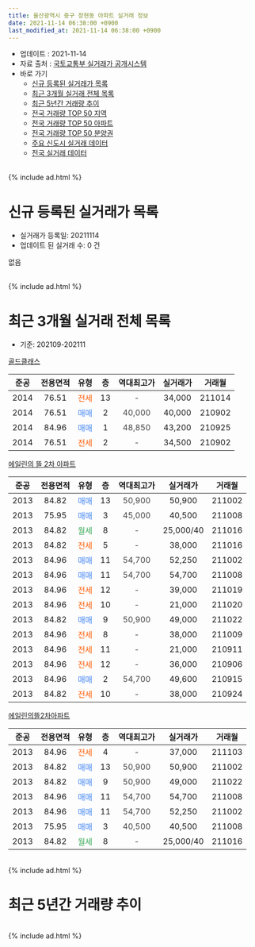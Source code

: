 ```yaml
---
title: 울산광역시 중구 장현동 아파트 실거래 정보
date: 2021-11-14 06:38:00 +0900
last_modified_at: 2021-11-14 06:38:00 +0900
---
```


* 업데이트 : 2021-11-14
* 자료 출처 : [국토교통부 실거래가 공개시스템](http://rt.molit.go.kr)
* 바로 가기
    * [신규 등록된 실거래가 목록](#신규-등록된-실거래가-목록)
    * [최근 3개월 실거래 전체 목록](#최근-3개월-실거래-전체-목록)
    * [최근 5년간 거래량 추이](#최근-5년간-거래량-추이)
    * [전국 거래량 TOP 50 지역](https://inasie.github.io/apt-trade-info/최근-3개월-전국에서-가장-거래가-많이-발생한-지역)
    * [전국 거래량 TOP 50 아파트](https://inasie.github.io/apt-trade-info/최근-3개월-전국에서-가장-거래가-많이-발생한-아파트)
    * [전국 거래량 TOP 50 분양권](https://inasie.github.io/apt-trade-info/최근-3개월-전국에서-가장-거래가-많이-발생한-분양권)
    * [주요 신도시 실거래 데이터](https://inasie.github.io/apt-trade-info/주요-신도시)
    * [전국 실거래 데이터](https://inasie.github.io/apt-trade-info/전국)
<br>
{% include ad.html %}
<br>

# 신규 등록된 실거래가 목록
* 실거래가 등록일: 20211114
* 업데이트 된 실거래 수: 0 건

없음

<br>
{% include ad.html %}
<br>

# 최근 3개월 실거래 전체 목록
* 기준: 202109-202111


[골드클래스](https://search.naver.com/search.naver?query=%EC%9A%B8%EC%82%B0%EA%B4%91%EC%97%AD%EC%8B%9C+%EC%A4%91%EA%B5%AC+%EC%9E%A5%ED%98%84%EB%8F%99+%EA%B3%A8%EB%93%9C%ED%81%B4%EB%9E%98%EC%8A%A4)

|준공|전용면적|유형|층|역대최고가|실거래가|거래월|
|:---:|:---:|:---:|:---:|:---:|:---:|:---:|
|2014|76.51|<span style="color:#ff5a00">전세</span>|13|<span style="color:#444444">-</span>|34,000|211014|
|2014|76.51|<span style="color:#4285f3">매매</span>|2|<span style="color:#444444">40,000</span>|40,000|210902|
|2014|84.96|<span style="color:#4285f3">매매</span>|1|<span style="color:#444444">48,850</span>|43,200|210925|
|2014|76.51|<span style="color:#ff5a00">전세</span>|2|<span style="color:#444444">-</span>|34,500|210902|

[에일린의 뜰 2차 아파트](https://search.naver.com/search.naver?query=%EC%9A%B8%EC%82%B0%EA%B4%91%EC%97%AD%EC%8B%9C+%EC%A4%91%EA%B5%AC+%EC%9E%A5%ED%98%84%EB%8F%99+%EC%97%90%EC%9D%BC%EB%A6%B0%EC%9D%98+%EB%9C%B0+2%EC%B0%A8+%EC%95%84%ED%8C%8C%ED%8A%B8)

|준공|전용면적|유형|층|역대최고가|실거래가|거래월|
|:---:|:---:|:---:|:---:|:---:|:---:|:---:|
|2013|84.82|<span style="color:#4285f3">매매</span>|13|<span style="color:#444444">50,900</span>|50,900|211002|
|2013|75.95|<span style="color:#4285f3">매매</span>|3|<span style="color:#444444">45,000</span>|40,500|211008|
|2013|84.82|<span style="color:#34a853">월세</span>|8|<span style="color:#444444">-</span>|25,000/40|211016|
|2013|84.82|<span style="color:#ff5a00">전세</span>|5|<span style="color:#444444">-</span>|38,000|211016|
|2013|84.96|<span style="color:#4285f3">매매</span>|11|<span style="color:#444444">54,700</span>|52,250|211002|
|2013|84.96|<span style="color:#4285f3">매매</span>|11|<span style="color:#444444">54,700</span>|54,700|211008|
|2013|84.96|<span style="color:#ff5a00">전세</span>|12|<span style="color:#444444">-</span>|39,000|211019|
|2013|84.96|<span style="color:#ff5a00">전세</span>|10|<span style="color:#444444">-</span>|21,000|211020|
|2013|84.82|<span style="color:#4285f3">매매</span>|9|<span style="color:#444444">50,900</span>|49,000|211022|
|2013|84.96|<span style="color:#ff5a00">전세</span>|8|<span style="color:#444444">-</span>|38,000|211009|
|2013|84.96|<span style="color:#ff5a00">전세</span>|11|<span style="color:#444444">-</span>|21,000|210911|
|2013|84.96|<span style="color:#ff5a00">전세</span>|12|<span style="color:#444444">-</span>|36,000|210906|
|2013|84.96|<span style="color:#4285f3">매매</span>|2|<span style="color:#444444">54,700</span>|49,600|210915|
|2013|84.82|<span style="color:#ff5a00">전세</span>|10|<span style="color:#444444">-</span>|38,000|210924|

[에일린의뜰2차아파트](https://search.naver.com/search.naver?query=%EC%9A%B8%EC%82%B0%EA%B4%91%EC%97%AD%EC%8B%9C+%EC%A4%91%EA%B5%AC+%EC%9E%A5%ED%98%84%EB%8F%99+%EC%97%90%EC%9D%BC%EB%A6%B0%EC%9D%98%EB%9C%B02%EC%B0%A8%EC%95%84%ED%8C%8C%ED%8A%B8)

|준공|전용면적|유형|층|역대최고가|실거래가|거래월|
|:---:|:---:|:---:|:---:|:---:|:---:|:---:|
|2013|84.96|<span style="color:#ff5a00">전세</span>|4|<span style="color:#444444">-</span>|37,000|211103|
|2013|84.82|<span style="color:#4285f3">매매</span>|13|<span style="color:#444444">50,900</span>|50,900|211002|
|2013|84.82|<span style="color:#4285f3">매매</span>|9|<span style="color:#444444">50,900</span>|49,000|211022|
|2013|84.96|<span style="color:#4285f3">매매</span>|11|<span style="color:#444444">54,700</span>|54,700|211008|
|2013|84.96|<span style="color:#4285f3">매매</span>|11|<span style="color:#444444">54,700</span>|52,250|211002|
|2013|75.95|<span style="color:#4285f3">매매</span>|3|<span style="color:#444444">40,500</span>|40,500|211008|
|2013|84.82|<span style="color:#34a853">월세</span>|8|<span style="color:#444444">-</span>|25,000/40|211016|


<br>
{% include ad.html %}
<br>

# 최근 5년간 거래량 추이


<div style="width:100%;">
    <canvas id="deal_progress" height="200"></canvas>
</div>

<script>
new Chart(document.getElementById("deal_progress"), {
    type: 'line',
    data: {
        labels: ['201611','201612','201701','201702','201703','201704','201705','201706','201707','201708','201709','201710','201711','201712','201801','201802','201803','201804','201805','201806','201807','201808','201809','201810','201811','201812','201901','201902','201903','201904','201905','201906','201907','201908','201909','201910','201911','201912','202001','202002','202003','202004','202005','202006','202007','202008','202009','202010','202011','202012','202101','202102','202103','202104','202105','202106','202107','202108','202109','202110','202111'],
        datasets: [{
            label: '매매',
            pointRadius: 1,
            data: [5, 2, 1, 1, 2, 4, 1, 2, 3, 8, 4, 9, 5, 4, 2, 1, 11, 1, 3, 0, 4, 1, 1, 5, 1, 2, 0, 2, 5, 1, 1, 3, 4, 3, 10, 15, 7, 0, 11, 5, 8, 5, 6, 17, 12, 4, 16, 24, 19, 11, 3, 1, 2, 3, 6, 6, 4, 4, 3, 10, 0],
            borderColor: "rgba(255, 201, 14, 1)",
            backgroundColor: "rgba(255, 201, 14, 0.5)",
            fill: false,
            lineTension: 0
        },{
            label: '전월세',
            pointRadius: 1,
            data: [0, 1, 1, 3, 2, 1, 0, 0, 2, 4, 0, 2, 2, 2, 2, 3, 3, 0, 12, 11, 1, 3, 5, 2, 0, 3, 4, 3, 4, 0, 5, 1, 4, 2, 4, 5, 5, 2, 2, 3, 2, 10, 17, 17, 4, 6, 11, 7, 9, 3, 0, 5, 3, 5, 1, 1, 5, 2, 4, 7, 1],
            borderColor: "rgba(0, 141, 185, 1)",
            backgroundColor: "rgba(0, 141, 185, 0.5)",
            fill: false,
            lineTension: 0
        }
        ]
    },
    options: {
        responsive: true,
        title: {
            display: false
        },
        tooltips: {
            mode: 'index',
            intersect: false
        },
        hover: {
            mode: 'nearest',
            intersect: true
        },
        scales: {
            xAxes: [{
                display: true,
                scaleLabel: {
                    display: true,
                    labelString: '년/월'
                }
            }],
            yAxes: [{
                display: true,
                ticks: {
                    suggestedMin: 0,
                },
                scaleLabel: {
                    display: true,
                    labelString: '실거래 수'
                }
            }]
        }
    }
});

</script>


<br>
{% include ad.html %}
<br>

